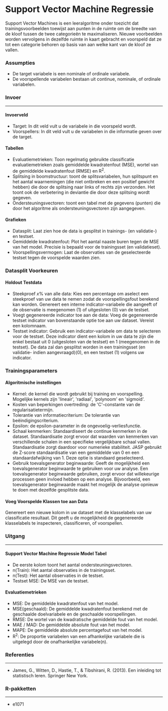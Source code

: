 Support Vector Machine Regressie
===

Support Vector Machines is een leeralgoritme onder toezicht dat trainingsvoorbeelden toewijst aan punten in de ruimte om de breedte van de kloof tussen de twee categorieën te maximaliseren. Nieuwe voorbeelden worden vervolgens in dezelfde ruimte in kaart gebracht en voorspeld dat ze tot een categorie behoren op basis van aan welke kant van de kloof ze vallen.

### Assumpties
- De target variabele is een nominale of ordinale variabele.
- De voorspellende variabelen bestaan uit continue, nominale, of ordinale variabelen.

### Invoer 
-------
#### Invoerveld 
- Target: In dit veld vult u de variabele in die voorspeld wordt. 
- Voorspellers: In dit veld vult u de variabelen in die informatie geven over de target. 

#### Tabellen  
- Evaluatiemetrieken: Toon regelmatig gebruikte classificatie evaluatiemetrieken zoals gemiddelde kwadratenfout (MSE), wortel van de gemiddelde kwadratenfout (RMSE) en R<sup>2</sup>.
- Splitsing in boomstructuur: toont de splitsvariabelen, hun splitspunt en het aantal waarnemingen (die niet ontbreken en een positief gewicht hebben) die door de splitsing naar links of rechts zijn verzonden. Het toont ook de verbetering in deviantie die door deze splitsing wordt gegeven.
- Ondersteuningsvectoren: toont een tabel met de gegevens (punten) die door het algoritme als ondersteuningsvectoren zijn aangegeven.

#### Grafieken
- Datasplit: Laat zien hoe de data is gesplitst in trainings- (en validatie-) en testset.
- Gemiddelde kwadratenfout: Plot het aantal naaste buren tegen de MSE van het model. Precisie is bepaald voor de trainingsset (en validatieset).
- Voorspellingsvermogen: Laat de observaties van de geselecteerde testset tegen de voorspelde waarden zien.

### Datasplit Voorkeuren
#### Holdout Testdata
- Steekproef *x*% van alle data: Kies een percentage om aselect een steekproef van uw data te nemen zodat de voorspellingsfout berekend kan worden. Genereert een interne indicator-variabele die aangeeft of de observatie is meegenomen (1) of uitgesloten (0) van de testset.
- Voegt gegenereerde indicator toe aan de data: Voeg de gegenereerde testset indicator van bovenstaande optie toe aan uw dataset. Vereist een kolomnaam.
- Testset indicator: Gebruik een indicator-variabele om data te selecteren voor de testset. Deze indicator dient een kolom in uw data te zijn die enkel bestaat uit 0 (uitgesloten van de testset) en 1 (meegenomen in de testset). De data zal dan gesplitst worden in een trainingsset (en validatie- indien aangevraagd)(0), en een testset (1) volgens uw indicator.

### Trainingsparameters
#### Algoritmische instellingen
- Kernel: de kernel die wordt gebruikt bij training en voorspelling. Mogelijke kernels zijn 'lineair', 'radiaal', 'polynoom' en 'sigmoid'.
- Kosten van beperkingen overtreding: de 'C'-constante van de regularisatietermijn.
- Tolerantie van informatiecriterium: De tolerantie van beëindigingscriterium.
- Epsilon: de epsilon-parameter in de ongevoelig-verliesfunctie.
- Schaal kenmerken: Standaardiseert de continue kenmerken in de dataset. Standaardisatie zorgt ervoor dat waarden van kenmerken van verschillende schalen in een specifieke vergelijkbare schaal vallen. Standaardisatie zorgt daardoor voor numerieke stabiliteit. JASP gebruikt de Z-score standaardisatie van een gemiddelde van 0 en een standaardafwijking van 1. Deze optie is standaard geselecteerd.
- Gebruik toevalsgenerator beginwaarde: Geeft de mogelijkheid een toevalsgenerator beginwaarde te gebruiken voor uw analyse. Een toevalsgenerator beginwaarde gebruiken, zorgt ervoor dat willekeurige processen geen invloed hebben op een analyse. Bijvoorbeeld, een toevalsgenerator beginwaarde maakt het mogelijk de analyse opnieuw te doen met dezelfde gesplitste data.

#### Voeg Voorspelde Klassen toe aan Data
Genereert een nieuwe kolom in uw dataset met de klasselabels van uw classificatie resultaat. Dit geeft u de mogelijkheid de gegenereerde klasselabels te inspecteren, classificeren, of voorspellen.

### Uitgang
-------

#### Support Vector Machine Regressie Model Tabel
- De eerste kolom toont het aantal ondersteuningsvectoren.
- n(Train): Het aantal observaties in de trainingsset.
- n(Test): Het aantal observaties in de testset.
- Testset MSE: De MSE van de testset.

#### Evaluatiemetrieken
- MSE: De gemiddelde kwadratenfout van het model.
- MSE(geschaald): De gemiddelde kwadratenfout berekend met de geschaalde doelvariabele en de geschaalde voorspellingen.
- RMSE: De wortel van de kwadratische gemiddelde fout van het model.
- MAE / MAD: De gemiddelde absolute fout van het model.
- MAPE: De gemiddelde absolute percentagefout van het model.
- R<sup>2</sup>: De proportie variabelen van een afhankelijke variabele die is uitgelegd door de onafhankelijke variabele(n).

### Referenties
-------
- James, G., Witten, D., Hastie, T., & Tibshirani, R. (2013). Een inleiding tot statistisch leren. Springer New York.

### R-pakketten
---
- e1071